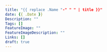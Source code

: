 ```yaml
---
title: "{{ replace .Name "-" " " | title }}"
date: {{ .Date }}
Description: ""
Tags: []
FeatureImage: ""
FeatureImageDescription: ""
Links: []
draft: true
---
```

